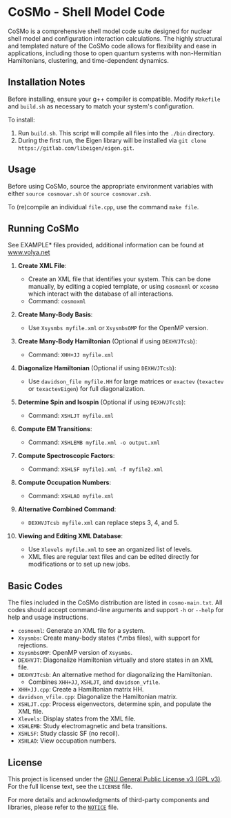 # CoSMo - Shell Model Code

CoSMo is a comprehensive shell model code suite designed for nuclear shell model and configuration interaction calculations. The highly structural and templated nature of the CoSMo code allows for flexibility and ease in applications, including those to open quantum systems with non-Hermitian Hamiltonians, clustering, and time-dependent dynamics.

## Installation Notes

Before installing, ensure your g++ compiler is compatible. Modify `Makefile` and `build.sh` as necessary to match your system's configuration.

To install:
1. Run `build.sh`. This script will compile all files into the `./bin` directory.
2. During the first run, the Eigen library will be installed via `git clone https://gitlab.com/libeigen/eigen.git`.

## Usage

Before using CoSMo, source the appropriate environment variables with either `source cosmovar.sh` or `source cosmovar.zsh`.

To (re)compile an individual `file.cpp`, use the command `make file`.

## Running CoSMo

See EXAMPLE* files provided, additional information can be found at www.volya.net

1. **Create XML File**: 
   - Create an XML file that identifies your system. This can be done manually, by editing a copied template, or using `cosmoxml` or `xcosmo` which interact with the database of all interactions.
   - Command: `cosmoxml`

2. **Create Many-Body Basis**: 
   - Use `Xsysmbs myfile.xml` or `XsysmbsOMP` for the OpenMP version.

3. **Create Many-Body Hamiltonian** (Optional if using `DEXHVJTcsb`): 
   - Command: `XHH+JJ myfile.xml`

4. **Diagonalize Hamiltonian** (Optional if using `DEXHVJTcsb`): 
   - Use `davidson_file myfile.HH` for large matrices or `exactev` (`texactev` or `texactevEigen`) for full diagonalization.

5. **Determine Spin and Isospin** (Optional if using `DEXHVJTcsb`): 
   - Command: `XSHLJT myfile.xml`

6. **Compute EM Transitions**: 
   - Command: `XSHLEMB myfile.xml -o output.xml`

7. **Compute Spectroscopic Factors**: 
   - Command: `XSHLSF myfile1.xml -f myfile2.xml`

8. **Compute Occupation Numbers**: 
   - Command: `XSHLAO myfile.xml`

9. **Alternative Combined Command**: 
   - `DEXHVJTcsb myfile.xml` can replace steps 3, 4, and 5.

10. **Viewing and Editing XML Database**: 
    - Use `Xlevels myfile.xml` to see an organized list of levels.
    - XML files are regular text files and can be edited directly for modifications or to set up new jobs.

## Basic Codes

The files included in the CoSMo distribution are listed in `cosmo-main.txt`. All codes should accept command-line arguments and support `-h` or `--help` for help and usage instructions.

- `cosmoxml`: Generate an XML file for a system.
- `Xsysmbs`: Create many-body states (*.mbs files), with support for rejections.
- `XsysmbsOMP`: OpenMP version of `Xsysmbs`.
- `DEXHVJT`: Diagonalize Hamiltonian virtually and store states in an XML file.
- `DEXHVJTcsb`: An alternative method for diagonalizing the Hamiltonian.
  - Combines `XHH+JJ`, `XSHLJT`, and `davidson_vfile`.
- `XHH+JJ.cpp`: Create a Hamiltonian matrix HH.
- `davidson_vfile.cpp`: Diagonalize the Hamiltonian matrix.
- `XSHLJT.cpp`: Process eigenvectors, determine spin, and populate the XML file.
- `Xlevels`: Display states from the XML file.
- `XSHLEMB`: Study electromagnetic and beta transitions.
- `XSHLSF`: Study classic SF (no recoil).
- `XSHLAO`: View occupation numbers.


## License


This project is licensed under the [GNU General Public License v3 (GPL v3)](./LICENSE). For the full license text, see the `LICENSE` file.

For more details and acknowledgments of third-party components and libraries, please refer to the [`NOTICE`](./NOTICE) file.

